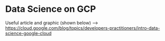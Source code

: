 # Data Science on GCP 

Useful article and graphic (shown below) --> https://cloud.google.com/blog/topics/developers-practitioners/intro-data-science-google-cloud
